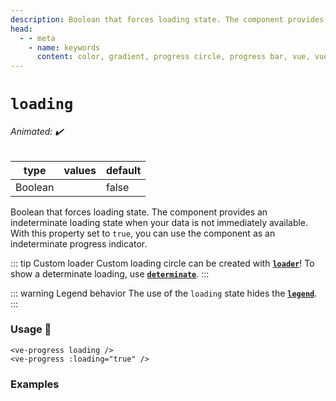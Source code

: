 ```yaml
---
description: Boolean that forces loading state. The component provides an indeterminate loading state for the case that your data is not available immediately. With this property set to true you can use the component as the indeterminate progress.
head:
  - - meta
    - name: keywords
      content: color, gradient, progress circle, progress bar, vue, vue3, vuejs, vue.js
---
```


# `loading`

###### Animated: ✔️

| type    | values | default |
|---------|--------|---------|
| Boolean |        | false   |

Boolean that forces loading state. The component provides an indeterminate loading state when your data is not
immediately available. With this property set to `true`, you can use the component as an indeterminate progress
indicator.

::: tip Custom loader
Custom loading circle can be created with **[`loader`](loader.md)**!
To show a determinate loading, use **[`determinate`](determinate.md)**.
:::

::: warning Legend behavior
The use of the `loading` state hides the **[`legend`](legend.md)**.
:::

### Usage 📜

```vue
<ve-progress loading />
<ve-progress :loading="true" />
```

### Examples

<script setup>
  import LoadingBasic from "../../.vitepress/theme/Guide/Loading/LoadingBasic.vue";
</script>

<p>

<LoadingBasic>
<template #code="{ loading, progress }">

```js-vue
<template>
  <ve-progress :loading="{{ loading }}" :progress="{{ progress }}"/>
</template>
```

</template>
</LoadingBasic>

</p>
